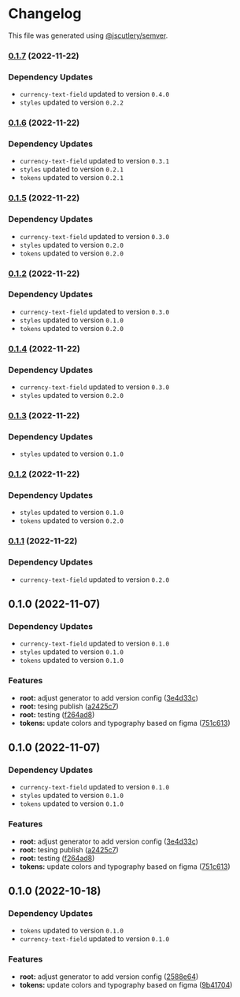 # Changelog

This file was generated using [@jscutlery/semver](https://github.com/jscutlery/semver).

### [0.1.7](https://github.com/mgonc/novatics-ui/compare/core-0.1.6...core-0.1.7) (2022-11-22)

### Dependency Updates

* `currency-text-field` updated to version `0.4.0`
* `styles` updated to version `0.2.2`
### [0.1.6](https://github.com/mgonc/novatics-ui/compare/core-0.1.5...core-0.1.6) (2022-11-22)

### Dependency Updates

* `currency-text-field` updated to version `0.3.1`
* `styles` updated to version `0.2.1`
* `tokens` updated to version `0.2.1`
### [0.1.5](https://github.com/mgonc/novatics-ui/compare/core-0.1.4...core-0.1.5) (2022-11-22)

### Dependency Updates

* `currency-text-field` updated to version `0.3.0`
* `styles` updated to version `0.2.0`
* `tokens` updated to version `0.2.0`
### [0.1.2](https://github.com/mgonc/novatics-ui/compare/core-0.1.1...core-0.1.2) (2022-11-22)

### Dependency Updates

* `currency-text-field` updated to version `0.3.0`
* `styles` updated to version `0.1.0`
* `tokens` updated to version `0.2.0`
### [0.1.4](https://github.com/mgonc/novatics-ui/compare/core-0.1.3...core-0.1.4) (2022-11-22)

### Dependency Updates

* `currency-text-field` updated to version `0.3.0`
* `styles` updated to version `0.2.0`
### [0.1.3](https://github.com/mgonc/novatics-ui/compare/core-0.1.2...core-0.1.3) (2022-11-22)

### Dependency Updates

* `styles` updated to version `0.1.0`
### [0.1.2](https://github.com/mgonc/novatics-ui/compare/core-0.1.1...core-0.1.2) (2022-11-22)

### Dependency Updates

* `styles` updated to version `0.1.0`
* `tokens` updated to version `0.2.0`
### [0.1.1](https://github.com/mgonc/novatics-ui/compare/core-0.1.0...core-0.1.1) (2022-11-22)

### Dependency Updates

* `currency-text-field` updated to version `0.2.0`
## 0.1.0 (2022-11-07)

### Dependency Updates

* `currency-text-field` updated to version `0.1.0`
* `styles` updated to version `0.1.0`
* `tokens` updated to version `0.1.0`

### Features

* **root:** adjust generator to add version config ([3e4d33c](https://github.com/mgonc/novatics-ui/commit/3e4d33c02094754a2cf2389d77aa92ea5c1868a5))
* **root:** tesing publish ([a2425c7](https://github.com/mgonc/novatics-ui/commit/a2425c7c1529c67544d53033771625f591373c23))
* **root:** testing ([f264ad8](https://github.com/mgonc/novatics-ui/commit/f264ad8d5488626a5bf6cea7d3ac8b586cbec58e))
* **tokens:** update colors and typography based on figma ([751c613](https://github.com/mgonc/novatics-ui/commit/751c613b742bd4332fbba29acc8070060a82772e))

## 0.1.0 (2022-11-07)

### Dependency Updates

* `currency-text-field` updated to version `0.1.0`
* `styles` updated to version `0.1.0`
* `tokens` updated to version `0.1.0`

### Features

* **root:** adjust generator to add version config ([3e4d33c](https://github.com/mgonc/novatics-ui/commit/3e4d33c02094754a2cf2389d77aa92ea5c1868a5))
* **root:** tesing publish ([a2425c7](https://github.com/mgonc/novatics-ui/commit/a2425c7c1529c67544d53033771625f591373c23))
* **root:** testing ([f264ad8](https://github.com/mgonc/novatics-ui/commit/f264ad8d5488626a5bf6cea7d3ac8b586cbec58e))
* **tokens:** update colors and typography based on figma ([751c613](https://github.com/mgonc/novatics-ui/commit/751c613b742bd4332fbba29acc8070060a82772e))

## 0.1.0 (2022-10-18)

### Dependency Updates

* `tokens` updated to version `0.1.0`
* `currency-text-field` updated to version `0.1.0`

### Features

* **root:** adjust generator to add version config ([2588e64](https://github.com/mgonc/novatics-ui/commit/2588e64d92092d4b017994267c781addf14f9fbe))
* **tokens:** update colors and typography based on figma ([9b41704](https://github.com/mgonc/novatics-ui/commit/9b41704b73905894956ca5d55ea43de64e8e2076))
